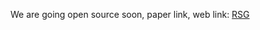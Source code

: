 We are going open source soon, paper link, web link: [RSG](https://linlin-dev.github.io/project/RSG.html)